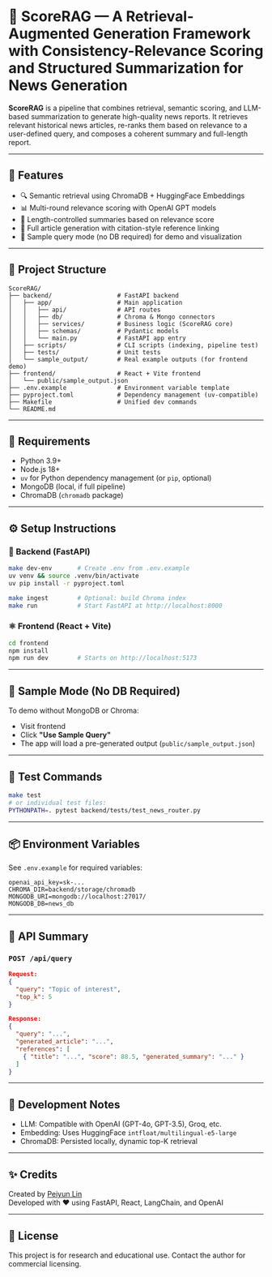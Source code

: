 # 📰 ScoreRAG — A Retrieval-Augmented Generation Framework with Consistency-Relevance Scoring and Structured Summarization for News Generation

**ScoreRAG** is a pipeline that combines retrieval, semantic scoring, and LLM-based summarization to generate high-quality news reports. It retrieves relevant historical news articles, re-ranks them based on relevance to a user-defined query, and composes a coherent summary and full-length report.

---

## 🚀 Features

- 🔍 Semantic retrieval using ChromaDB + HuggingFace Embeddings
- 📊 Multi-round relevance scoring with OpenAI GPT models
- 📝 Length-controlled summaries based on relevance score
- 📰 Full article generation with citation-style reference linking
- 🧪 Sample query mode (no DB required) for demo and visualization

---

## 📁 Project Structure

```
ScoreRAG/
├── backend/                  # FastAPI backend
│   ├── app/                  # Main application
│   │   ├── api/              # API routes
│   │   ├── db/               # Chroma & Mongo connectors
│   │   ├── services/         # Business logic (ScoreRAG core)
│   │   ├── schemas/          # Pydantic models
│   │   └── main.py           # FastAPI app entry
│   ├── scripts/              # CLI scripts (indexing, pipeline test)
│   ├── tests/                # Unit tests
│   └── sample_output/        # Real example outputs (for frontend demo)
├── frontend/                 # React + Vite frontend
│   └── public/sample_output.json
├── .env.example              # Environment variable template
├── pyproject.toml            # Dependency management (uv-compatible)
├── Makefile                  # Unified dev commands
└── README.md
```

---

## 🧰 Requirements

- Python 3.9+
- Node.js 18+
- `uv` for Python dependency management (or `pip`, optional)
- MongoDB (local, if full pipeline)
- ChromaDB (`chromadb` package)

---

## ⚙️ Setup Instructions

### 🐍 Backend (FastAPI)

```bash
make dev-env       # Create .env from .env.example
uv venv && source .venv/bin/activate
uv pip install -r pyproject.toml

make ingest        # Optional: build Chroma index
make run           # Start FastAPI at http://localhost:8000
```

### ⚛️ Frontend (React + Vite)

```bash
cd frontend
npm install
npm run dev        # Starts on http://localhost:5173
```

---

## 🧪 Sample Mode (No DB Required)

To demo without MongoDB or Chroma:

- Visit frontend
- Click **"Use Sample Query"**
- The app will load a pre-generated output (`public/sample_output.json`)

---

## 🧪 Test Commands

```bash
make test
# or individual test files:
PYTHONPATH=. pytest backend/tests/test_news_router.py
```

---

## 📦 Environment Variables

See `.env.example` for required variables:

```env
openai_api_key=sk-...
CHROMA_DIR=backend/storage/chromadb
MONGODB_URI=mongodb://localhost:27017/
MONGODB_DB=news_db
```

---

## 📄 API Summary

### `POST /api/query`

```json
Request:
{
  "query": "Topic of interest",
  "top_k": 5
}

Response:
{
  "query": "...",
  "generated_article": "...",
  "references": [
    { "title": "...", "score": 88.5, "generated_summary": "..." }
  ]
}
```

---

## 📌 Development Notes

- LLM: Compatible with OpenAI (GPT-4o, GPT-3.5), Groq, etc.
- Embedding: Uses HuggingFace `intfloat/multilingual-e5-large`
- ChromaDB: Persisted locally, dynamic top-K retrieval

---

## ✨ Credits

Created by [Peiyun Lin](https://github.com/peiyun2260)  
Developed with ❤️ using FastAPI, React, LangChain, and OpenAI

---

## 📜 License

This project is for research and educational use. Contact the author for commercial licensing.
